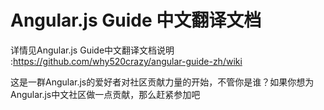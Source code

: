 Angular.js Guide 中文翻译文档
======================

详情见Angular.js Guide中文翻译文档说明 :https://github.com/why520crazy/angular-guide-zh/wiki

这是一群Angular.js的爱好者对社区贡献力量的开始，不管你是谁？如果你想为Angular.js中文社区做一点贡献，那么赶紧参加吧


